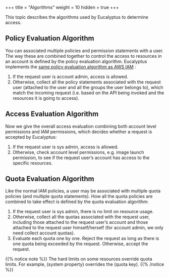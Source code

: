 +++
title = "Algorithms"
weight = 10
hidden = true
+++

This topic describes the algorithms used by Eucalyptus to determine access.
## Policy Evaluation Algorithm
You can associated multiple policies and permission statements with a user. The way these are combined together to control the access to resources in an account is defined by the policy evaluation algorithm. Eucalyptus implements the [same policy evaluation algorithm as AWS IAM](http://docs.aws.amazon.com/IAM/latest/UserGuide/AccessPolicyLanguage_EvaluationLogic.html) : 



1. If the request user is account admin, access is allowed. 
1. Otherwise, collect all the policy statements associated with the request user (attached to the user and all the groups the user belongs to), which match the incoming request (i.e. based on the API being invoked and the resources it is going to access). 

## Access Evaluation Algorithm
Now we give the overall access evaluation combining both account level permissions and IAM permissions, which decides whether a request is accepted by Eucalyptus: 



1. If the request user is sys admin, access is allowed. 
1. Otherwise, check account level permissions, e.g. image launch permission, to see if the request user’s account has access to the specific resources. 

## Quota Evaluation Algorithm
Like the normal IAM policies, a user may be associated with multiple quota policies (and multiple quota statements). How all the quota policies are combined to take effect is defined by the quota evaluation algorithm: 



1. If the request user is sys admin, there is no limit on resource usage. 
1. Otherwise, collect all the quotas associated with the request user, including those attached to the request user’s account and those attached to the request user himself/herself (for account admin, we only need collect account quotas). 
1. Evaluate each quota one by one. Reject the request as long as there is one quota being exceeded by the request. Otherwise, accept the request. 

{{% notice note %}}
The hard limits on some resources override quota limits. For example, (system property) overrides the (quota key). 
{{% /notice %}}
